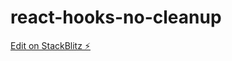 # react-hooks-no-cleanup

[Edit on StackBlitz ⚡️](https://stackblitz.com/edit/react-hooks-no-cleanup)